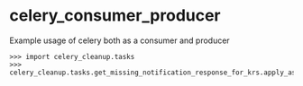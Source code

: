 # celery_consumer_producer
Example usage of celery both as a consumer and producer

```
>>> import celery_cleanup.tasks
>>> celery_cleanup.tasks.get_missing_notification_response_for_krs.apply_async(queue='fox_booking_status_update',routing_key='DTDC.FOX.KRS_BOOKING_STATUS')
```
